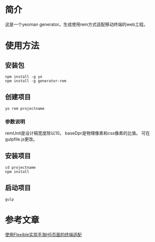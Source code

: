 # 简介
这是一个yeoman generator。生成使用rem方式适配移动终端的web工程。

# 使用方法

## 安装包
```
npm install -g yo
npm install -g generator-rem
```

## 创建项目
```
yo rem projectname
```

### 参数说明
remUnit是设计稿宽度除以10。
baseDpr是物理像素和css像素的比值。
可在gulpfile.js更改。

## 安装项目
```
cd projectname
npm install
```

## 启动项目
```
gulp
```

# 参考文章
[使用Flexible实现手淘H5页面的终端适配](http://www.w3cplus.com/mobile/lib-flexible-for-html5-layout.html)